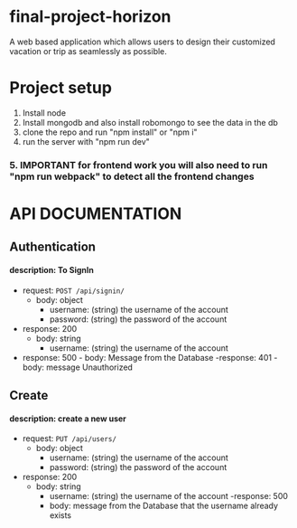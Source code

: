 # final-project-horizon
A web based application which allows users to design their customized vacation or trip as seamlessly as possible.


# Project setup

1. Install node
2. Install mongodb and also install robomongo to see the data in the db
3. clone the repo and run "npm install" or "npm i"
4. run the server with "npm run dev"
### 5. IMPORTANT for frontend work you will also need to run "npm run webpack" to detect all the frontend changes

# API DOCUMENTATION


## Authentication

#### description: To SignIn
- request: `POST /api/signin/`
    - body: object
      - username: (string) the username of the account
      - password: (string) the password of the account
- response: 200
    - body: string
      - username: (string) the username of the account
- response: 500
      - body: Message from the Database
-response: 401
      - body: message Unauthorized

## Create

#### description: create a new user
- request: `PUT /api/users/`
    - body: object
      - username: (string) the username of the account
      - password: (string) the password of the account
- response: 200
    - body: string
      - username: (string) the username of the account
-response: 500
      - body: message from the Database that the username already exists
